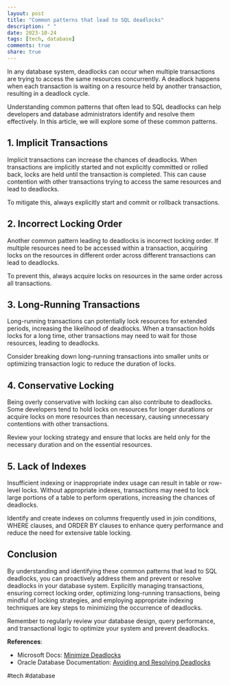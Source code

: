 ```yaml
---
layout: post
title: "Common patterns that lead to SQL deadlocks"
description: " "
date: 2023-10-24
tags: [tech, database]
comments: true
share: true
---
```


In any database system, deadlocks can occur when multiple transactions are trying to access the same resources concurrently. A deadlock happens when each transaction is waiting on a resource held by another transaction, resulting in a deadlock cycle.

Understanding common patterns that often lead to SQL deadlocks can help developers and database administrators identify and resolve them effectively. In this article, we will explore some of these common patterns.

## 1. Implicit Transactions

Implicit transactions can increase the chances of deadlocks. When transactions are implicitly started and not explicitly committed or rolled back, locks are held until the transaction is completed. This can cause contention with other transactions trying to access the same resources and lead to deadlocks.

To mitigate this, always explicitly start and commit or rollback transactions.

## 2. Incorrect Locking Order

Another common pattern leading to deadlocks is incorrect locking order. If multiple resources need to be accessed within a transaction, acquiring locks on the resources in different order across different transactions can lead to deadlocks.

To prevent this, always acquire locks on resources in the same order across all transactions.

## 3. Long-Running Transactions

Long-running transactions can potentially lock resources for extended periods, increasing the likelihood of deadlocks. When a transaction holds locks for a long time, other transactions may need to wait for those resources, leading to deadlocks.

Consider breaking down long-running transactions into smaller units or optimizing transaction logic to reduce the duration of locks.

## 4. Conservative Locking

Being overly conservative with locking can also contribute to deadlocks. Some developers tend to hold locks on resources for longer durations or acquire locks on more resources than necessary, causing unnecessary contentions with other transactions.

Review your locking strategy and ensure that locks are held only for the necessary duration and on the essential resources.

## 5. Lack of Indexes

Insufficient indexing or inappropriate index usage can result in table or row-level locks. Without appropriate indexes, transactions may need to lock large portions of a table to perform operations, increasing the chances of deadlocks.

Identify and create indexes on columns frequently used in join conditions, WHERE clauses, and ORDER BY clauses to enhance query performance and reduce the need for extensive table locking.

## Conclusion

By understanding and identifying these common patterns that lead to SQL deadlocks, you can proactively address them and prevent or resolve deadlocks in your database system. Explicitly managing transactions, ensuring correct locking order, optimizing long-running transactions, being mindful of locking strategies, and employing appropriate indexing techniques are key steps to minimizing the occurrence of deadlocks.

Remember to regularly review your database design, query performance, and transactional logic to optimize your system and prevent deadlocks.

**References**:
- Microsoft Docs: [Minimize Deadlocks](https://docs.microsoft.com/en-us/sql/relational-databases/errors-events/minimize-deadlocks?view=sql-server-ver15)
- Oracle Database Documentation: [Avoiding and Resolving Deadlocks](https://docs.oracle.com/en/database/oracle/oracle-database/21/cncpt/avoiding-and-resolving-deadlocks.html)

#tech #database